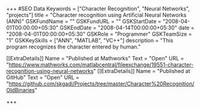 +++
#SEO Data
Keywords = ["Character Recognition", "Neural Networks", "projects"]
title = "Character recognition using Artificial Neural Networks (ANN)"
GSKFundName = ""
GSKFundURL = ""
GSKStartDate = "2008-04-01T00:00:00+05:30"
GSKEndDate = "2008-04-14T00:00:00+05:30"
date = "2008-04-01T00:00:00+05:30"
GSKRole = "Programmer"
GSKTeamSize = "1"
GSKKeySkills = ["ANN", "MATLAB", "VC++"]
description = "This program recognizes the character entered by human."

[[ExtraDetails]]
    Name = "Published at Mathworks"
	Text = "Open"
    URL = "https://www.mathworks.com/matlabcentral/fileexchange/19551-character-recognition-using-neural-networks"
[[ExtraDetails]]
    Name = "Published at GitHub"
	Text = "Open"
    URL = "https://github.com/skgadi/Projects/tree/master/Character%20Recognition/OldBinaries"
	
+++